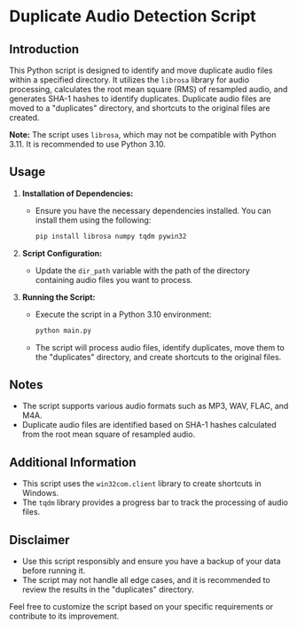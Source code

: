 # Duplicate Audio Detection Script

## Introduction

This Python script is designed to identify and move duplicate audio files within a specified directory. It utilizes the `librosa` library for audio processing, calculates the root mean square (RMS) of resampled audio, and generates SHA-1 hashes to identify duplicates. Duplicate audio files are moved to a "duplicates" directory, and shortcuts to the original files are created.

**Note:** The script uses `librosa`, which may not be compatible with Python 3.11. It is recommended to use Python 3.10.

## Usage

1. **Installation of Dependencies:**
    - Ensure you have the necessary dependencies installed. You can install them using the following:
        ```bash
        pip install librosa numpy tqdm pywin32
        ```

2. **Script Configuration:**
    - Update the `dir_path` variable with the path of the directory containing audio files you want to process.

3. **Running the Script:**
    - Execute the script in a Python 3.10 environment:
        ```bash
        python main.py
        ```
    - The script will process audio files, identify duplicates, move them to the "duplicates" directory, and create shortcuts to the original files.

## Notes

- The script supports various audio formats such as MP3, WAV, FLAC, and M4A.
- Duplicate audio files are identified based on SHA-1 hashes calculated from the root mean square of resampled audio.

## Additional Information

- This script uses the `win32com.client` library to create shortcuts in Windows.
- The `tqdm` library provides a progress bar to track the processing of audio files.

## Disclaimer

- Use this script responsibly and ensure you have a backup of your data before running it.
- The script may not handle all edge cases, and it is recommended to review the results in the "duplicates" directory.

Feel free to customize the script based on your specific requirements or contribute to its improvement.
